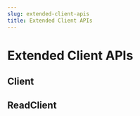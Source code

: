 ```yaml
---
slug: extended-client-apis
title: Extended Client APIs
---
```

# Extended Client APIs

## Client

## ReadClient
